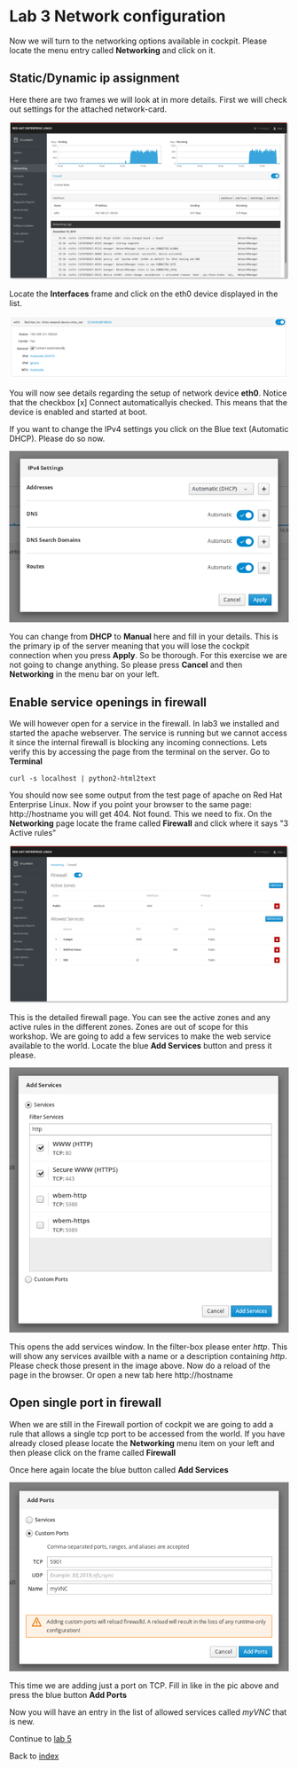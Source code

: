 # Lab 3 Network configuration

Now we will turn to the networking options available in cockpit. Please locate the menu entry called **Networking** and click on it.

## Static/Dynamic ip assignment

Here there are two frames we will look at in more details. First we will check out settings for the attached network-card.

![network user interface](images/interface_networking.png)

Locate the **Interfaces** frame and click on the eth0 device displayed in the list.

![eth0 details](images/interface_eth0details.png)

You will now see details regarding the setup of network device **eth0**. Notice that the checkbox [x] Connect automaticallyis checked. This means that the device is enabled and started at boot.

If you want to change the IPv4 settings you click on the Blue text (Automatic DHCP). Please do so now.

![network setup details](images/interface_changedhcp.png)

You can change from **DHCP** to **Manual** here and fill in your details. This is the primary ip of the server meaning that you will lose the cockpit connection when you press **Apply**. So be thorough. For this exercise we are not going to change anything. So please press **Cancel** and then **Networking** in the menu bar on your left.

## Enable service openings in firewall

We will however open for a service in the firewall. In lab3 we installed and started the apache webserver. The service is running but we cannot access it since the internal firewall is blocking any incoming connections. Lets verify this by accessing the page from the terminal on the server. Go to **Terminal**

```
curl -s localhost | python2-html2text
```
You should now see some output from the test page of apache on Red Hat Enterprise Linux. Now if you point your browser to the same page: http://hostname you will get 404. Not found. This we need to fix. On the **Networking** page locate the frame called **Firewall** and click where it says "3 Active rules"

![firewall setup details](images/interface_firewalld.png)

This is the detailed firewall page. You can see the active zones and any active rules in the different zones. Zones are out of scope for this workshop. We are going to add a few services to make the web service available to the world. Locate the blue **Add Services** button and press it please.

![firewall add service](images/interface_fwaddservice.png)

This opens the add services window. In the filter-box please enter *http*. This will show any services availble with a name or a description containing *http*. Please check those present in the image above. Now do a reload of the page in the browser. Or open a new tab here http://hostname 

## Open single port in firewall

When we are still in the Firewall portion of cockpit we are going to add a rule that allows a single tcp port to be accessed from the world. If you have already closed please locate the **Networking** menu item on your left and then please click on the frame called **Firewall**

Once here again locate the blue button called **Add Services**

![firewall add custom](images/interface_fwcustom.png)

This time we are adding just a port on TCP. Fill in like in the pic above and press the blue button **Add Ports**

Now you will have an entry in the list of allowed services called *myVNC* that is new.

Continue to [lab 5](content/lab5.md)

Back to [index](../README.md)